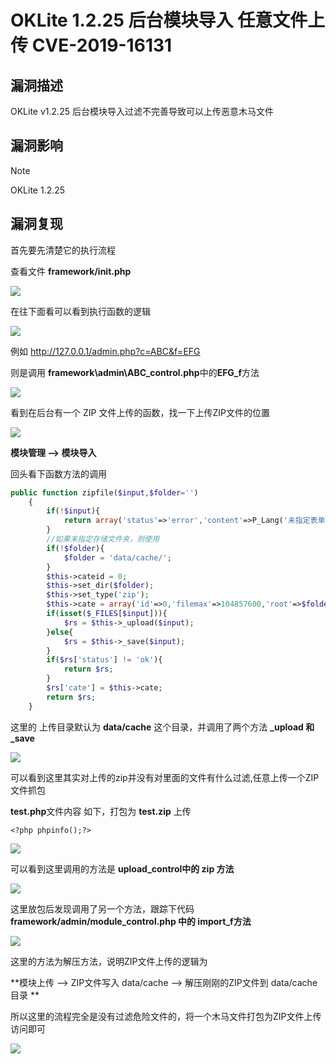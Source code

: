 # OKLite 1.2.25 后台模块导入 任意文件上传 CVE-2019-16131

## 漏洞描述

OKLite v1.2.25 后台模块导入过滤不完善导致可以上传恶意木马文件

## 漏洞影响

> [!NOTE]
>
> OKLite 1.2.25 

## 漏洞复现

首先要先清楚它的执行流程

查看文件 **framework/init.php**

![](http://wikioss.peiqi.tech/vuln/oklite-1.png?x-oss-process=image/auto-orient,1/quality,q_90/watermark,image_c2h1aXlpbi9zdWkucG5nP3gtb3NzLXByb2Nlc3M9aW1hZ2UvcmVzaXplLFBfMTQvYnJpZ2h0LC0zOS9jb250cmFzdCwtNjQ,g_se,t_17,x_1,y_10)

在往下面看可以看到执行函数的逻辑

![](http://wikioss.peiqi.tech/vuln/oklite-2.png?x-oss-process=image/auto-orient,1/quality,q_90/watermark,image_c2h1aXlpbi9zdWkucG5nP3gtb3NzLXByb2Nlc3M9aW1hZ2UvcmVzaXplLFBfMTQvYnJpZ2h0LC0zOS9jb250cmFzdCwtNjQ,g_se,t_17,x_1,y_10)

例如 http://127.0.0.1/admin.php?c=ABC&f=EFG

则是调用  **framework\admin\ABC_control.php**中的**EFG_f**方法

![](http://wikioss.peiqi.tech/vuln/oklite-3.png?x-oss-process=image/auto-orient,1/quality,q_90/watermark,image_c2h1aXlpbi9zdWkucG5nP3gtb3NzLXByb2Nlc3M9aW1hZ2UvcmVzaXplLFBfMTQvYnJpZ2h0LC0zOS9jb250cmFzdCwtNjQ,g_se,t_17,x_1,y_10)

看到在后台有一个 ZIP 文件上传的函数，找一下上传ZIP文件的位置

![](http://wikioss.peiqi.tech/vuln/oklite-4.png?x-oss-process=image/auto-orient,1/quality,q_90/watermark,image_c2h1aXlpbi9zdWkucG5nP3gtb3NzLXByb2Nlc3M9aW1hZ2UvcmVzaXplLFBfMTQvYnJpZ2h0LC0zOS9jb250cmFzdCwtNjQ,g_se,t_17,x_1,y_10)

**模块管理 --> 模块导入**

回头看下函数方法的调用

```php
public function zipfile($input,$folder='')
	{
		if(!$input){
			return array('status'=>'error','content'=>P_Lang('未指定表单名称'));
		}
		//如果未指定存储文件夹，则使用
		if(!$folder){
			$folder = 'data/cache/';
		}
		$this->cateid = 0;
		$this->set_dir($folder);
		$this->set_type('zip');
		$this->cate = array('id'=>0,'filemax'=>104857600,'root'=>$folder,'folder'=>'/','filetypes'=>'zip');
		if(isset($_FILES[$input])){
			$rs = $this->_upload($input);
		}else{
			$rs = $this->_save($input);
		}
		if($rs['status'] != 'ok'){
			return $rs;
		}
		$rs['cate'] = $this->cate;
		return $rs;
	}
```

这里的 上传目录默认为 **data/cache** 这个目录，并调用了两个方法 **_upload 和 _save**

![](http://wikioss.peiqi.tech/vuln/oklite-5.png?x-oss-process=image/auto-orient,1/quality,q_90/watermark,image_c2h1aXlpbi9zdWkucG5nP3gtb3NzLXByb2Nlc3M9aW1hZ2UvcmVzaXplLFBfMTQvYnJpZ2h0LC0zOS9jb250cmFzdCwtNjQ,g_se,t_17,x_1,y_10)

可以看到这里其实对上传的zip并没有对里面的文件有什么过滤,任意上传一个ZIP文件抓包

**test.php**文件内容 如下，打包为 **test.zip** 上传

```
<?php phpinfo();?>
```

![](http://wikioss.peiqi.tech/vuln/oklite-6.png?x-oss-process=image/auto-orient,1/quality,q_90/watermark,image_c2h1aXlpbi9zdWkucG5nP3gtb3NzLXByb2Nlc3M9aW1hZ2UvcmVzaXplLFBfMTQvYnJpZ2h0LC0zOS9jb250cmFzdCwtNjQ,g_se,t_17,x_1,y_10)

可以看到这里调用的方法是 **upload_control中的 zip 方法**

![](http://wikioss.peiqi.tech/vuln/oklite-7.png?x-oss-process=image/auto-orient,1/quality,q_90/watermark,image_c2h1aXlpbi9zdWkucG5nP3gtb3NzLXByb2Nlc3M9aW1hZ2UvcmVzaXplLFBfMTQvYnJpZ2h0LC0zOS9jb250cmFzdCwtNjQ,g_se,t_17,x_1,y_10)

这里放包后发现调用了另一个方法，跟踪下代码 **framework/admin/module_control.php 中的 import_f方法**

![](http://wikioss.peiqi.tech/vuln/oklite-8.png?x-oss-process=image/auto-orient,1/quality,q_90/watermark,image_c2h1aXlpbi9zdWkucG5nP3gtb3NzLXByb2Nlc3M9aW1hZ2UvcmVzaXplLFBfMTQvYnJpZ2h0LC0zOS9jb250cmFzdCwtNjQ,g_se,t_17,x_1,y_10)

这里的方法为解压方法，说明ZIP文件上传的逻辑为

**模块上传 --> ZIP文件写入 data/cache --> 解压刚刚的ZIP文件到 data/cache 目录 **

所以这里的流程完全是没有过滤危险文件的，将一个木马文件打包为ZIP文件上传访问即可

![](http://wikioss.peiqi.tech/vuln/oklite-9.png?x-oss-process=image/auto-orient,1/quality,q_90/watermark,image_c2h1aXlpbi9zdWkucG5nP3gtb3NzLXByb2Nlc3M9aW1hZ2UvcmVzaXplLFBfMTQvYnJpZ2h0LC0zOS9jb250cmFzdCwtNjQ,g_se,t_17,x_1,y_10)